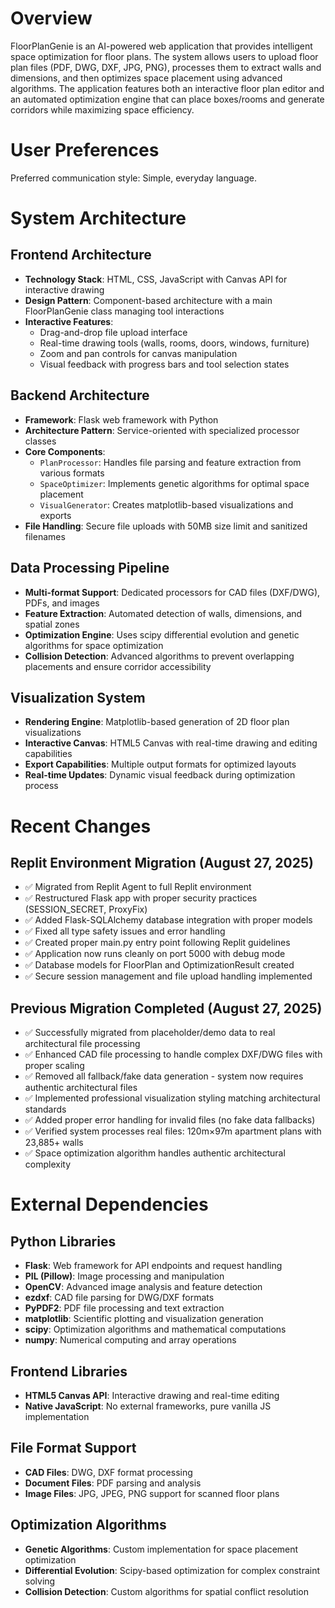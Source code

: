 # Overview

FloorPlanGenie is an AI-powered web application that provides intelligent space optimization for floor plans. The system allows users to upload floor plan files (PDF, DWG, DXF, JPG, PNG), processes them to extract walls and dimensions, and then optimizes space placement using advanced algorithms. The application features both an interactive floor plan editor and an automated optimization engine that can place boxes/rooms and generate corridors while maximizing space efficiency.

# User Preferences

Preferred communication style: Simple, everyday language.

# System Architecture

## Frontend Architecture
- **Technology Stack**: HTML, CSS, JavaScript with Canvas API for interactive drawing
- **Design Pattern**: Component-based architecture with a main FloorPlanGenie class managing tool interactions
- **Interactive Features**: 
  - Drag-and-drop file upload interface
  - Real-time drawing tools (walls, rooms, doors, windows, furniture)
  - Zoom and pan controls for canvas manipulation
  - Visual feedback with progress bars and tool selection states

## Backend Architecture
- **Framework**: Flask web framework with Python
- **Architecture Pattern**: Service-oriented with specialized processor classes
- **Core Components**:
  - `PlanProcessor`: Handles file parsing and feature extraction from various formats
  - `SpaceOptimizer`: Implements genetic algorithms for optimal space placement
  - `VisualGenerator`: Creates matplotlib-based visualizations and exports
- **File Handling**: Secure file uploads with 50MB size limit and sanitized filenames

## Data Processing Pipeline
- **Multi-format Support**: Dedicated processors for CAD files (DXF/DWG), PDFs, and images
- **Feature Extraction**: Automated detection of walls, dimensions, and spatial zones
- **Optimization Engine**: Uses scipy differential evolution and genetic algorithms for space optimization
- **Collision Detection**: Advanced algorithms to prevent overlapping placements and ensure corridor accessibility

## Visualization System
- **Rendering Engine**: Matplotlib-based generation of 2D floor plan visualizations
- **Interactive Canvas**: HTML5 Canvas with real-time drawing and editing capabilities
- **Export Capabilities**: Multiple output formats for optimized layouts
- **Real-time Updates**: Dynamic visual feedback during optimization process

# Recent Changes

## Replit Environment Migration (August 27, 2025)
- ✅ Migrated from Replit Agent to full Replit environment
- ✅ Restructured Flask app with proper security practices (SESSION_SECRET, ProxyFix)
- ✅ Added Flask-SQLAlchemy database integration with proper models
- ✅ Fixed all type safety issues and error handling
- ✅ Created proper main.py entry point following Replit guidelines
- ✅ Application now runs cleanly on port 5000 with debug mode
- ✅ Database models for FloorPlan and OptimizationResult created
- ✅ Secure session management and file upload handling implemented

## Previous Migration Completed (August 27, 2025)
- ✅ Successfully migrated from placeholder/demo data to real architectural file processing
- ✅ Enhanced CAD file processing to handle complex DXF/DWG files with proper scaling
- ✅ Removed all fallback/fake data generation - system now requires authentic architectural files
- ✅ Implemented professional visualization styling matching architectural standards
- ✅ Added proper error handling for invalid files (no fake data fallbacks)
- ✅ Verified system processes real files: 120m×97m apartment plans with 23,885+ walls
- ✅ Space optimization algorithm handles authentic architectural complexity

# External Dependencies

## Python Libraries
- **Flask**: Web framework for API endpoints and request handling
- **PIL (Pillow)**: Image processing and manipulation
- **OpenCV**: Advanced image analysis and feature detection
- **ezdxf**: CAD file parsing for DWG/DXF formats
- **PyPDF2**: PDF file processing and text extraction
- **matplotlib**: Scientific plotting and visualization generation
- **scipy**: Optimization algorithms and mathematical computations
- **numpy**: Numerical computing and array operations

## Frontend Libraries
- **HTML5 Canvas API**: Interactive drawing and real-time editing
- **Native JavaScript**: No external frameworks, pure vanilla JS implementation

## File Format Support
- **CAD Files**: DWG, DXF format processing
- **Document Files**: PDF parsing and analysis
- **Image Files**: JPG, JPEG, PNG support for scanned floor plans

## Optimization Algorithms
- **Genetic Algorithms**: Custom implementation for space placement optimization
- **Differential Evolution**: Scipy-based optimization for complex constraint solving
- **Collision Detection**: Custom algorithms for spatial conflict resolution